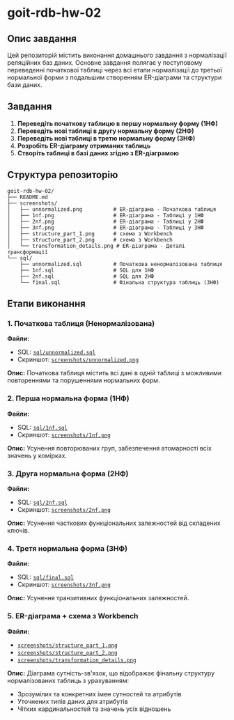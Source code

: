 # goit-rdb-hw-02

## Опис завдання

Цей репозиторій містить виконання домашнього завдання з нормалізації реляційних баз даних. Основне завдання полягає у поступовому переведенні початкової таблиці через всі етапи нормалізації до третьої нормальної форми з подальшим створенням ER-діаграми та структури бази даних.

## Завдання

1. **Переведіть початкову таблицю в першу нормальну форму (1НФ)**
2. **Переведіть нові таблиці в другу нормальну форму (2НФ)**
3. **Переведіть нові таблиці в третю нормальну форму (3НФ)**
4. **Розробіть ER-діаграму отриманих таблиць**
5. **Створіть таблиці в базі даних згідно з ER-діаграмою**

## Структура репозиторію

```
goit-rdb-hw-02/
├── README.md
├── screenshots/
│   ├── unnormalized.png          # ER-діаграма - Початкова таблиця
│   ├── 1nf.png                   # ER-діаграма - Таблиці у 1НФ 
│   ├── 2nf.png                   # ER-діаграма - Таблиці у 2НФ
│   ├── 3nf.png                   # ER-діаграма - Таблиці у 3НФ
│   ├── structure_part_1.png      # схема з Workbench
│   ├── structure_part_2.png      # схема з Workbench
│   └── transformation_details.png # ER-діаграма - Деталі трансформації
└── sql/
    ├── unnormalized.sql          # Початкова ненормалізована таблиця
    ├── 1nf.sql                   # SQL для 1НФ
    ├── 2nf.sql                   # SQL для 2НФ
    └── final.sql                 # Фінальна структура таблиць (3НФ)
```

## Етапи виконання

### 1. Початкова таблиця (Ненормалізована)

**Файли:**
- SQL: [`sql/unnormalized.sql`](sql/unnormalized.sql)
- Скриншот: [`screenshots/unnormalized.png`](screenshots/unnormalized.png)

**Опис:** Початкова таблиця містить всі дані в одній таблиці з можливими повтореннями та порушеннями нормальних форм.

### 2. Перша нормальна форма (1НФ)

**Файли:**
- SQL: [`sql/1nf.sql`](sql/1nf.sql)
- Скриншот: [`screenshots/1nf.png`](screenshots/1nf.png)

**Опис:** Усунення повторюваних груп, забезпечення атомарності всіх значень у комірках.

### 3. Друга нормальна форма (2НФ)

**Файли:**
- SQL: [`sql/2nf.sql`](sql/2nf.sql)
- Скриншот: [`screenshots/2nf.png`](screenshots/2nf.png)

**Опис:** Усунення часткових функціональних залежностей від складених ключів.

### 4. Третя нормальна форма (3НФ)

**Файли:**
- SQL: [`sql/final.sql`](sql/final.sql)
- Скриншот: [`screenshots/3nf.png`](screenshots/3nf.png)

**Опис:** Усунення транзитивних функціональних залежностей.

### 5. ER-діаграма + схема з Workbench

**Файли:**
- [`screenshots/structure_part_1.png`](screenshots/structure_part_1.png)
- [`screenshots/structure_part_2.png`](screenshots/structure_part_2.png)
- [`screenshots/transformation_details.png`](screenshots/transformation_details.png)

**Опис:** Діаграма сутність-зв'язок, що відображає фінальну структуру нормалізованих таблиць з урахуванням:
- Зрозумілих та конкретних імен сутностей та атрибутів
- Уточнених типів даних для атрибутів
- Чітких кардинальностей та значень усіх відношень
